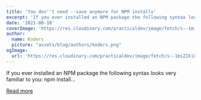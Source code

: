 ```yaml
---
title: 'You don''t need --save anymore for NPM installs'
excerpt: 'If you ever installed an NPM package the following syntax looks very familiar to you:    npm install...'
date: '2021-08-18'
coverImage: 'https://res.cloudinary.com/practicaldev/image/fetch/s--1miZIkiQ--/c_imagga_scale,f_auto,fl_progressive,h_420,q_auto,w_1000/https://dev-to-uploads.s3.amazonaws.com/uploads/articles/wbg8f3cgevzniyb82y81.jpg'
author:
  name: Koders
  picture: "assets/blog/authors/koders.png"
ogImage:
  url: 'https://res.cloudinary.com/practicaldev/image/fetch/s--1miZIkiQ--/c_imagga_scale,f_auto,fl_progressive,h_420,q_auto,w_1000/https://dev-to-uploads.s3.amazonaws.com/uploads/articles/wbg8f3cgevzniyb82y81.jpg'
---
```


If you ever installed an NPM package the following syntax looks very familiar to you:    npm install...

[Read more](https://dev.to/dailydevtips1/you-don-t-need-save-anymore-for-npm-installs-4min)
